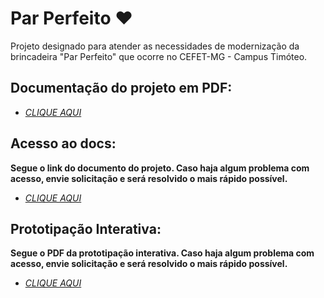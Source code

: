 # Par Perfeito ❤️
Projeto designado para atender as necessidades de modernização da brincadeira "Par Perfeito" que ocorre no CEFET-MG - Campus Timóteo.


## Documentação do projeto em PDF:

- [*CLIQUE AQUI*](https://drive.google.com/file/d/1GBnnRedv8vKDx3sOLLqrrfsL8MDJ_5RP/view?usp=drive_link)

## Acesso ao docs: 
**Segue o link do documento do projeto. Caso haja algum problema com acesso, envie solicitação e será resolvido o mais rápido possível.**

- [*CLIQUE AQUI*](https://docs.google.com/document/d/1DV5NhGaE7ZlcHFklxqtfIt62pAFXlMr3/edit?usp=sharing&ouid=106604440948711749137&rtpof=true&sd=true)

## Prototipação Interativa: 
**Segue o PDF da prototipação interativa. Caso haja algum problema com acesso, envie solicitação e será resolvido o mais rápido possível.**

- [*CLIQUE AQUI*](https://drive.google.com/file/d/1ygUmSJ9aQqAugp4wzCUS7KgOU4AZ0xwr/view?usp=drive_link)

